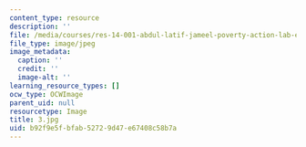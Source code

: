 ```yaml
---
content_type: resource
description: ''
file: /media/courses/res-14-001-abdul-latif-jameel-poverty-action-lab-executive-training-evaluating-social-programs-2009-spring-2009/b92f9e5fbfab52729d47e67408c58b7a_3.jpg
file_type: image/jpeg
image_metadata:
  caption: ''
  credit: ''
  image-alt: ''
learning_resource_types: []
ocw_type: OCWImage
parent_uid: null
resourcetype: Image
title: 3.jpg
uid: b92f9e5f-bfab-5272-9d47-e67408c58b7a
---
```

